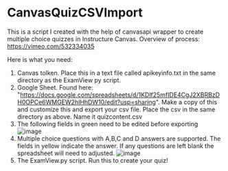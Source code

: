 # CanvasQuizCSVImport

This is a script I created with the help of canvasapi wrapper to create multiple choice quizzes in Instructure Canvas. Overview of process: https://vimeo.com/532334035

Here is what you need: 
1. Canvas tolken. Place this in a text file called apikeyinfo.txt in the same directory as the ExamView py script.
2. Google Sheet. Found here: "https://docs.google.com/spreadsheets/d/1KDlf25mfIDE4CgJ2XBRBzDH0OPCe6WMGEW2hIHhDW10/edit?usp=sharing". Make a copy of this and customize this and export your csv file. Place the csv in the same directory as above. Name it quizcontent.csv
3. The following fields in green need to be edited before exporting 
![image](https://user-images.githubusercontent.com/43012426/114895767-613e4d80-9dd5-11eb-8fd3-6d9ee4873c1c.png)
4. Multiple choice questions with A,B,C and D answers are supported. The fields in yellow indicate the answer. If any questions are left blank the spreadsheet will need to adjusted. 
![image](https://user-images.githubusercontent.com/43012426/114896362-e32e7680-9dd5-11eb-9828-205f826eeca5.png)
5. The ExamView.py script. Run this to create your quiz!
